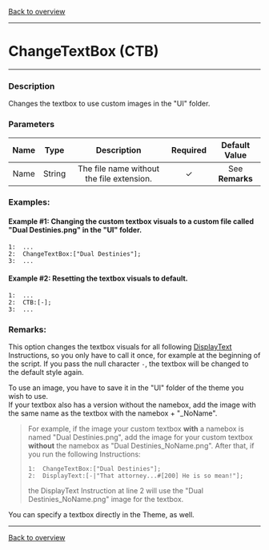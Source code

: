 [Back to overview](index.md)

---
# ChangeTextBox (CTB)

---

### Description
Changes the textbox to use custom images in the "UI" folder.

### Parameters

|Name|Type|Description|Required|Default Value|
|:---:|:---:|:---:|:---:|:---:|
|Name|String|The file name without the file extension.|✓|See **Remarks**|

### Examples:
#### Example #1: Changing the custom textbox visuals to a custom file called "Dual Destinies.png" in the "UI" folder.
```
1:  ...
2:  ChangeTextBox:["Dual Destinies"];
3:  ...
```

#### Example #2: Resetting the textbox visuals to default.
```
1:  ...
2:  CTB:[-];
3:  ...
```

### Remarks:
This option changes the textbox visuals for all following [DisplayText](DisplayText.md) Instructions, so you only have to call it once, for example at the beginning of the script. If you pass the null character `-`, the textbox will be changed to the default style again. 

To use an image, you have to save it in the "UI" folder of the theme you wish to use.  
If your textbox also has a version without the namebox, add the image with the same name as the textbox with the namebox + "_NoName".
> For example, if the image your custom textbox **with** a namebox is named "Dual Destinies.png", add the image for your custom textbox **without** the namebox as "Dual Destinies_NoName.png". After that, if you run the following Instructions:
> ```
> 1:  ChangeTextBox:["Dual Destinies"];
> 2:  DisplayText:[-|"That attorney...#[200] He is so mean!"];
> ```
> the DisplayText Instruction at line 2 will use the "Dual Destinies_NoName.png" image for the textbox.

You can specify a textbox directly in the Theme, as well.

---
[Back to overview](index.md)
